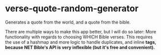 ﻿# verse-quote-random-generator

Generates a quote from the world, and a quote from the bible.

There are multiple ways to make this app better, but I will do so later:
More functionality with regards to choosing WHICH Bible verses. This requires the use of a hashmap and more logic to handle duplicates, and inline <b> tags, because NET Bible's API is very inflexible (but it's free and convenient).
